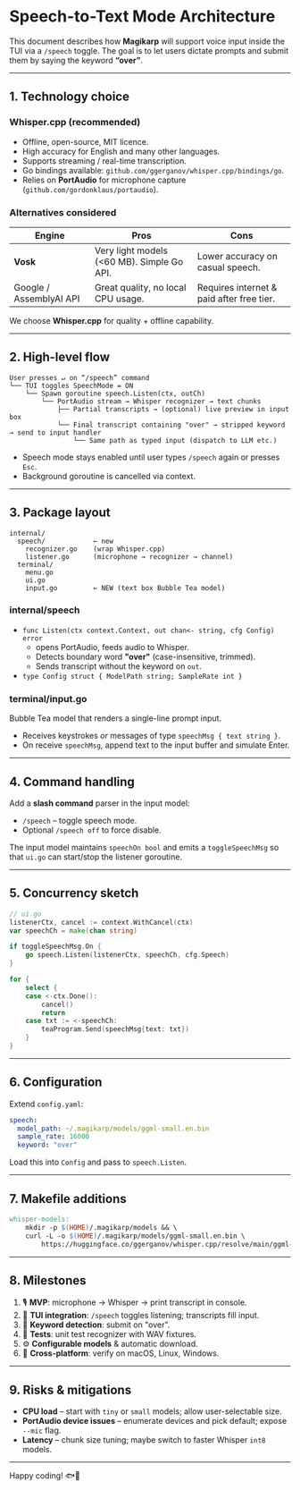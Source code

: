 # Speech-to-Text Mode Architecture

This document describes how **Magikarp** will support voice input inside the TUI via a `/speech` toggle. The goal is to let users dictate prompts and submit them by saying the keyword **“over”**.

---

## 1. Technology choice

### Whisper.cpp (recommended)
* Offline, open-source, MIT licence.
* High accuracy for English and many other languages.
* Supports streaming / real-time transcription.
* Go bindings available: `github.com/ggerganov/whisper.cpp/bindings/go`.
* Relies on **PortAudio** for microphone capture (`github.com/gordonklaus/portaudio`).

### Alternatives considered
| Engine | Pros | Cons |
| ------ | ---- | ---- |
| **Vosk** | Very light models (<60 MB). Simple Go API. | Lower accuracy on casual speech. |
| Google / AssemblyAI API | Great quality, no local CPU usage. | Requires internet & paid after free tier. |

We choose **Whisper.cpp** for quality + offline capability.

---

## 2. High-level flow

```text
User presses ↵ on “/speech” command
└── TUI toggles SpeechMode = ON
    └── Spawn goroutine speech.Listen(ctx, outCh)
        └── PortAudio stream → Whisper recognizer → text chunks
            ├── Partial transcripts → (optional) live preview in input box
            └── Final transcript containing "over" → stripped keyword → send to input handler
                └── Same path as typed input (dispatch to LLM etc.)
```

* Speech mode stays enabled until user types `/speech` again or presses `Esc`.
* Background goroutine is cancelled via context.

---

## 3. Package layout

```
internal/
  speech/            ← new
    recognizer.go    (wrap Whisper.cpp)
    listener.go      (microphone → recognizer → channel)
  terminal/
    menu.go
    ui.go
    input.go         ← NEW (text box Bubble Tea model)
```

### internal/speech
* `func Listen(ctx context.Context, out chan<- string, cfg Config) error`
  * opens PortAudio, feeds audio to Whisper.
  * Detects boundary word **"over"** (case-insensitive, trimmed).
  * Sends transcript without the keyword on `out`.
* `type Config struct { ModelPath string; SampleRate int }`

### terminal/input.go
Bubble Tea model that renders a single-line prompt input.
* Receives keystrokes _or_ messages of type `speechMsg { text string }`.
* On receive `speechMsg`, append text to the input buffer and simulate Enter.

---

## 4. Command handling
Add a **slash command** parser in the input model:
* `/speech` – toggle speech mode.
* Optional `/speech off` to force disable.

The input model maintains `speechOn bool` and emits a `toggleSpeechMsg` so that `ui.go` can start/stop the listener goroutine.

---

## 5. Concurrency sketch
```go
// ui.go
listenerCtx, cancel := context.WithCancel(ctx)
var speechCh = make(chan string)

if toggleSpeechMsg.On {
    go speech.Listen(listenerCtx, speechCh, cfg.Speech)
}

for {
    select {
    case <-ctx.Done():
        cancel()
        return
    case txt := <-speechCh:
        teaProgram.Send(speechMsg{text: txt})
    }
}
```

---

## 6. Configuration
Extend `config.yaml`:
```yaml
speech:
  model_path: ~/.magikarp/models/ggml-small.en.bin
  sample_rate: 16000
  keyword: "over"
```
Load this into `Config` and pass to `speech.Listen`.

---

## 7. Makefile additions
```makefile
whisper-models:
	mkdir -p $(HOME)/.magikarp/models && \
	curl -L -o $(HOME)/.magikarp/models/ggml-small.en.bin \
	    https://huggingface.co/ggerganov/whisper.cpp/resolve/main/ggml-small.en.bin
```

---

## 8. Milestones
1. 🎙️ **MVP**: microphone → Whisper → print transcript in console.
2. 🔗 **TUI integration**: `/speech` toggles listening; transcripts fill input.
3. 🚦 **Keyword detection**: submit on "over".
4. 🧪 **Tests**: unit test recognizer with WAV fixtures.
5. ⚙️ **Configurable models** & automatic download.
6. 🐳 **Cross-platform**: verify on macOS, Linux, Windows.

---

## 9. Risks & mitigations
* **CPU load** – start with `tiny` or `small` models; allow user-selectable size.
* **PortAudio device issues** – enumerate devices and pick default; expose `--mic` flag.
* **Latency** – chunk size tuning; maybe switch to faster Whisper `int8` models.

---

Happy coding! 🐟🎤 